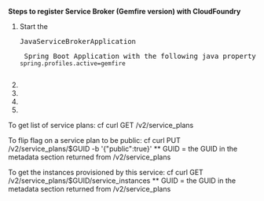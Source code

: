 <strong>Steps to register Service Broker (Gemfire version) with CloudFoundry</strong>
<ol>
<li>Start the <pre>JavaServiceBrokerApplication<pre> Spring Boot Application with the following java property:
<code>spring.profiles.active=gemfire</code>
</li>
<li> </li>
<li> </li>
<li> </li>
<li> </li>
</ol>

To get list of service plans:
cf curl GET /v2/service_plans

To flip flag on a service plan to be public:
cf curl PUT /v2/service_plans/$GUID -b '{"public":true}'
** GUID = the GUID in the metadata section returned from /v2/service_plans

To get the instances provisioned by this service:
cf curl GET /v2/service_plans/$GUID/service_instances
** GUID = the GUID in the metadata section returned from /v2/service_plans